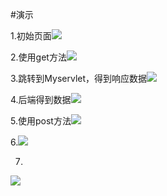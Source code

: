 #演示



1.初始页面![](https://pic-1317004580.cos.ap-guangzhou.myqcloud.com/%E6%9D%82/12/%7BY7NU_Z0%5D7K%7B1L3U%295%7D5HDW.png)





2.使用get方法![](https://pic-1317004580.cos.ap-guangzhou.myqcloud.com/%E6%9D%82/12/%7B9A9Y2V6K04791G0C%7D%40F0JQ.png)



3.跳转到Myservlet，得到响应数据![](https://pic-1317004580.cos.ap-guangzhou.myqcloud.com/%E6%9D%82/12/4F%409YW%24KIKPH%7BLSP_OZ%60%5BQ1.png)

4.后端得到数据![](https://pic-1317004580.cos.ap-guangzhou.myqcloud.com/%E6%9D%82/12/08X6PUATN9_1PILK%5BQDXU3O.png)



5.使用post方法![](https://pic-1317004580.cos.ap-guangzhou.myqcloud.com/%E6%9D%82/12/5~YH%5DQE1R7~C7ZZQNCKQ%60VS.png)



6.![](https://pic-1317004580.cos.ap-guangzhou.myqcloud.com/%E6%9D%82/12/37E8RF0DAE%7B%25%2423%40BOP%24%5D6C.png)

7.

![](https://pic-1317004580.cos.ap-guangzhou.myqcloud.com/%E6%9D%82/12/OJ%40F6ER%5DC%5BO%40P%24%29%7DVQS%5D%28BJ.png)
